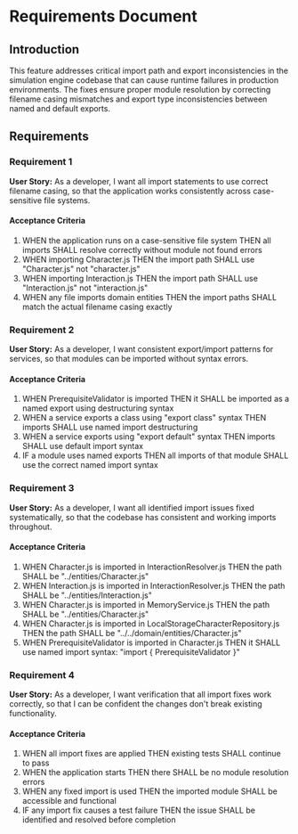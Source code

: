 # Requirements Document

## Introduction

This feature addresses critical import path and export inconsistencies in the simulation engine codebase that can cause runtime failures in production environments. The fixes ensure proper module resolution by correcting filename casing mismatches and export type inconsistencies between named and default exports.

## Requirements

### Requirement 1

**User Story:** As a developer, I want all import statements to use correct filename casing, so that the application works consistently across case-sensitive file systems.

#### Acceptance Criteria

1. WHEN the application runs on a case-sensitive file system THEN all imports SHALL resolve correctly without module not found errors
2. WHEN importing Character.js THEN the import path SHALL use "Character.js" not "character.js"
3. WHEN importing Interaction.js THEN the import path SHALL use "Interaction.js" not "interaction.js"
4. WHEN any file imports domain entities THEN the import paths SHALL match the actual filename casing exactly

### Requirement 2

**User Story:** As a developer, I want consistent export/import patterns for services, so that modules can be imported without syntax errors.

#### Acceptance Criteria

1. WHEN PrerequisiteValidator is imported THEN it SHALL be imported as a named export using destructuring syntax
2. WHEN a service exports a class using "export class" syntax THEN imports SHALL use named import destructuring
3. WHEN a service exports using "export default" syntax THEN imports SHALL use default import syntax
4. IF a module uses named exports THEN all imports of that module SHALL use the correct named import syntax

### Requirement 3

**User Story:** As a developer, I want all identified import issues fixed systematically, so that the codebase has consistent and working imports throughout.

#### Acceptance Criteria

1. WHEN Character.js is imported in InteractionResolver.js THEN the path SHALL be "../entities/Character.js"
2. WHEN Interaction.js is imported in InteractionResolver.js THEN the path SHALL be "../entities/Interaction.js"  
3. WHEN Character.js is imported in MemoryService.js THEN the path SHALL be "../entities/Character.js"
4. WHEN Character.js is imported in LocalStorageCharacterRepository.js THEN the path SHALL be "../../domain/entities/Character.js"
5. WHEN PrerequisiteValidator is imported in Character.js THEN it SHALL use named import syntax: "import { PrerequisiteValidator }"

### Requirement 4

**User Story:** As a developer, I want verification that all import fixes work correctly, so that I can be confident the changes don't break existing functionality.

#### Acceptance Criteria

1. WHEN all import fixes are applied THEN existing tests SHALL continue to pass
2. WHEN the application starts THEN there SHALL be no module resolution errors
3. WHEN any fixed import is used THEN the imported module SHALL be accessible and functional
4. IF any import fix causes a test failure THEN the issue SHALL be identified and resolved before completion